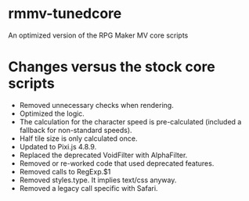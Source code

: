 # rmmv-tunedcore
An optimized version of the RPG Maker MV core scripts

# Changes versus the stock core scripts
- Removed unnecessary checks when rendering.
- Optimized the logic.
 - The calculation for the character speed is pre-calculated (included a fallback for non-standard speeds).
 - Half tile size is only calculated once.
- Updated to Pixi.js 4.8.9.
 - Replaced the deprecated VoidFilter with AlphaFilter.
- Removed or re-worked code that used deprecated features.
 - Removed calls to RegExp.$1
 - Removed styles.type. It implies text/css anyway.
 - Removed a legacy call specific with Safari.